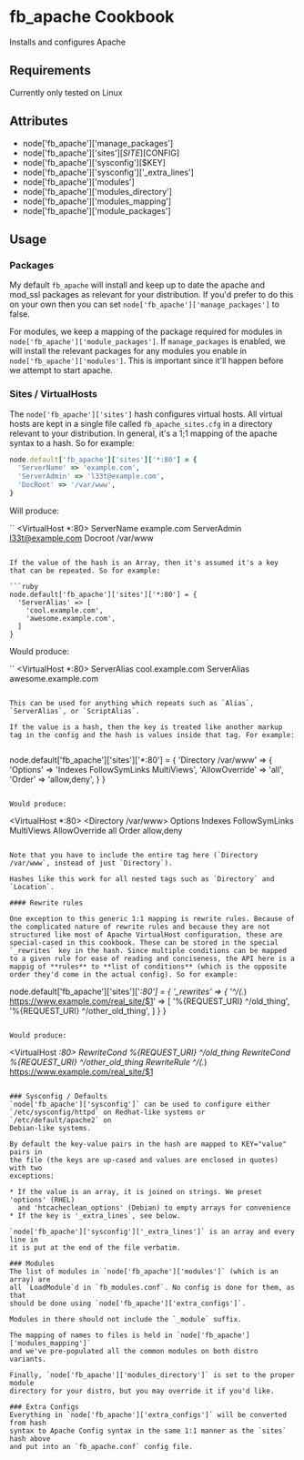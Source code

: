 fb_apache Cookbook
==================
Installs and configures Apache

Requirements
------------
Currently only tested on Linux

Attributes
----------
* node['fb_apache']['manage_packages']
* node['fb_apache']['sites'][$SITE][$CONFIG]
* node['fb_apache']['sysconfig'][$KEY]
* node['fb_apache']['sysconfig']['_extra_lines']
* node['fb_apache']['modules']
* node['fb_apache']['modules_directory']
* node['fb_apache']['modules_mapping']
* node['fb_apache']['module_packages']

Usage
-----
### Packages
My default `fb_apache` will install and keep up to date the apache and mod_ssl packages as relevant for your distribution. If you'd prefer to do this on your own then you can set `node['fb_apache']['manage_packages']` to false.

For modules, we keep a mapping of the package required for modules in
`node['fb_apache']['module_packages']`. If `manage_packages` is enabled, we will
install the relevant packages for any modules you enable in
`node['fb_apache']['modules']`. This is important since it'll happen before we
attempt to start apache.

### Sites / VirtualHosts
The `node['fb_apache']['sites']` hash configures virtual hosts. All virtual hosts are kept in a single file called `fb_apache_sites.cfg` in a directory relevant to your distribution. In general, it's a 1;1 mapping of the apache syntax to a hash. So for example:

```ruby
node.default['fb_apache']['sites']['*:80'] = {
  'ServerName' => 'example.com',
  'ServerAdmin' => 'l33t@example.com',
  'DocRoot' => '/var/www',
}
```

Will produce:

``
<VirtualHost *:80>
  ServerName example.com
  ServerAdmin l33t@example.com
  Docroot /var/www
</VirtualHost>
```

If the value of the hash is an Array, then it's assumed it's a key that can be repeated. So for example:

```ruby
node.default['fb_apache']['sites']['*:80'] = {
  'ServerAlias' => [
    'cool.example.com',
    'awesome.example.com',
  ]
}
```

Would produce:

``
<VirtualHost *:80>
  ServerAlias cool.example.com
  ServerAlias awesome.example.com
</VirtualHost>
```

This can be used for anything which repeats such as `Alias`, `ServerAlias`, or `ScriptAlias`.

If the value is a hash, then the key is treated like another markup tag in the config and the hash is values inside that tag. For example:


```
node.default['fb_apache']['sites']['*:80'] = {
  'Directory /var/www' => {
    'Options' => 'Indexes FollowSymLinks MultiViews',
    'AllowOverride' => 'all',
    'Order' => 'allow,deny',
  }
}
```

Would produce:

```
<VirtualHost *:80>
  <Directory /var/www>
    Options Indexes FollowSymLinks MultiViews
    AllowOverride all
    Order allow,deny
  </Directory>
</VirtualHost>
```

Note that you have to include the entire tag here (`Directory /var/www`, instead of just `Directory`).

Hashes like this work for all nested tags such as `Directory` and `Location`.

#### Rewrite rules

One exception to this generic 1:1 mapping is rewrite rules. Because of the complicated nature of rewrite rules and because they are not structured like most of Apache VirtualHost configuration, these are special-cased in this cookbook. These can be stored in the special `_rewrites` key in the hash. Since multiple conditions can be mapped to a given rule for ease of reading and conciseness, the API here is a mappig of **rules** to **list of conditions** (which is the opposite order they'd come in the actual config). So for example:

```
node.default['fb_apache']['sites']['*:80'] = {
  '_rewrites' => {
    '^/(.*) https://www.example.com/real_site/$1' => [
      '%{REQUEST_URI} ^/old_thing',
      '%{REQUEST_URI} ^/other_old_thing',
    ]
  }
}
```

Would produce:

```
<VirtualHost *:80>
  RewriteCond %{REQUEST_URI} ^/old_thing
  RewriteCond %{REQUEST_URI} ^/other_old_thing
  RewriteRule ^/(.*) https://www.example.com/real_site/$1
</VirtualHost>
```

### Sysconfig / Defaults
`node['fb_apache']['sysconfig']` can be used to configure either
`/etc/sysconfig/httpd` on Redhat-like systems or `/etc/default/apache2` on
Debian-like systems.

By default the key-value pairs in the hash are mapped to KEY="value" pairs in
the file (the keys are up-cased and values are enclosed in quotes) with two
exceptions:

* If the value is an array, it is joined on strings. We preset 'options' (RHEL)
  and 'htcacheclean_options' (Debian) to empty arrays for convenience
* If the key is '_extra_lines`, see below.

`node['fb_apache']['sysconfig']['_extra_lines']` is an array and every line in
it is put at the end of the file verbatim.

### Modules
The list of modules in `node['fb_apache']['modules']` (which is an array) are
all `LoadModule`d in `fb_modules.conf`. No config is done for them, as that
should be done using `node['fb_apache']['extra_configs']`.

Modules in there should not include the `_module` suffix.

The mapping of names to files is held in `node['fb_apache']['modules_mapping']`
and we've pre-populated all the common modules on both distro variants.

Finally, `node['fb_apache']['modules_directory']` is set to the proper module
directory for your distro, but you may override it if you'd like.

### Extra Configs
Everything in `node['fb_apache']['extra_configs']` will be converted from hash
syntax to Apache Config syntax in the same 1:1 manner as the `sites` hash above
and put into an `fb_apache.conf` config file.
